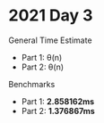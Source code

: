 # 2021 Day 3

General Time Estimate
- Part 1: θ(n) 
- Part 2: θ(n)

Benchmarks
- Part 1: **2.858162ms**
- Part 2: **1.376867ms**



